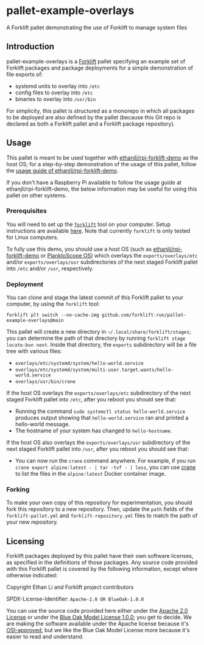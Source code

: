 # pallet-example-overlays
A Forklift pallet demonstrating the use of Forklift to manage system files

## Introduction

pallet-example-overlays is a [Forklift](https://github.com/PlanktoScope/forklift) pallet
specifying an example set of Forklift packages and package deployments for a simple demonstration of
file exports of:

- systemd units to overlay into `/etc`
- config files to overlay into `/etc`
- binaries to overlay into `/usr/bin`

For simplicity, this pallet is structured as a monorepo in which all packages to be deployed are
also defined by the pallet (because this Git repo is declared as both a Forklift pallet and a
Forklift package repository).

## Usage

This pallet is meant to be used together with
[ethanjli/rpi-forklift-demo](https://github.com/ethanjli/rpi-forklift-demo)
as the host OS; for a step-by-step demonstration of the usage of this pallet, follow the
[usage guide of ethanjli/rpi-forklift-demo](https://github.com/ethanjli/rpi-forklift-demo/?tab=readme-ov-file#usage).

If you don't have a Raspberry Pi available to follow the usage guide at ethanjli/rpi-forklift-demo,
the below information may be useful for using this pallet on other systems.

### Prerequisites

You will need to set up the [`forklift`](https://github.com/PlanktoScope/forklift) tool on
your computer. Setup instructions are available
[here](https://github.com/PlanktoScope/forklift?tab=readme-ov-file#downloadinstall-forklift). Note
that currently `forklift` is only tested for Linux computers.

To fully use this demo, you should use a host OS (such as
[ethanjli/rpi-forklift-demo](https://github.com/ethanjli/rpi-forklift-demo) or
[PlanktoScope OS](https://docs-edge.planktoscope.community/reference/software/architecture/os/))
which overlays the `exports/overlays/etc` and/or `exports/overlays/usr` subdirectories of the next
staged Forklift pallet into `/etc` and/or `/usr`, respectively.

### Deployment

You can clone and stage the latest commit of this Forklift pallet to your computer, by
using the `forklift` tool:
```
forklift plt switch --no-cache-img github.com/forklift-run/pallet-example-overlays@main
```

This pallet will create a new directory in `~/.local/share/forklift/stages`; you can determine the
path of that directory by running `forklift stage locate-bun next`. Inside that directory, the
`exports` subdirectory will be a file tree with various files:

- `overlays/etc/systemd/system/hello-world.service`
- `overlays/etc/systemd/system/multi-user.target.wants/hello-world.service`
- `overlays/usr/bin/crane`

If the host OS overlays the `exports/overlays/etc` subdirectory of the next staged Forklift
pallet into `/etc`, after you reboot you should see that:

- Running the command `sudo systemctl status hello-world.service` produces output showing that
  `hello-world.service` ran and printed a hello-world message.
- The hostname of your system has changed to `hello-hostname`.

If the host OS also overlays the `exports/overlays/usr` subdirectory of the next staged Forklift
pallet into `/usr`, after you reboot you should see that:

- You can now run the `crane` command anywhere. For example, if you run
  `crane export alpine:latest - | tar -tvf - | less`, you can use
  [crane](https://github.com/google/go-containerregistry/blob/main/cmd/crane/README.md)
  to list the files in the `alpine:latest` Docker container image.

### Forking

To make your own copy of this repository for experimentation, you should fork this repository to a
new repository. Then, update the `path` fields of the `forklift-pallet.yml` and
`forklift-repository.yml` files to match the path of your new repository.

## Licensing

Forklift packages deployed by this pallet have their own software licenses, as specified in the
definitions of those packages. Any source code provided with this Forklift pallet is covered by the
following information, except where otherwise indicated:

Copyright Ethan Li and Forklift project contributors

SPDX-License-Identifier: `Apache-2.0 OR BlueOak-1.0.0`

You can use the source code provided here either under the
[Apache 2.0 License](https://www.apache.org/licenses/LICENSE-2.0)
or under the [Blue Oak Model License 1.0.0](https://blueoakcouncil.org/license/1.0.0);
you get to decide. We are making the software available under the Apache license because it's
[OSI-approved](https://writing.kemitchell.com/2019/05/05/Rely-on-OSI.html),
but we like the Blue Oak Model License more because it's easier to read and understand.
